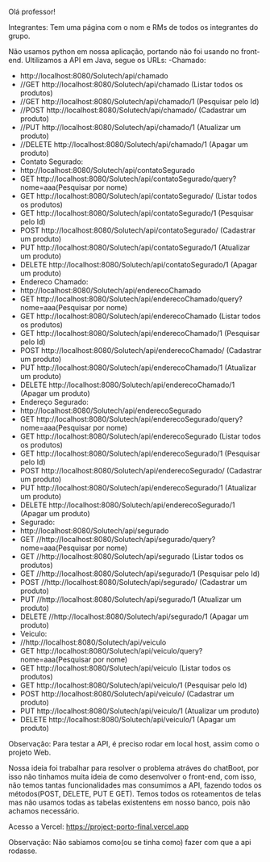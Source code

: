 Olá professor!

Integrantes: Tem uma página com o nom e RMs de todos os integrantes do grupo.

Não usamos python em nossa aplicação, portando não foi usando no front-end. Ultilizamos a API em Java, segue os URLs:
-Chamado:
- http://localhost:8080/Solutech/api/chamado
- //GET http://localhost:8080/Solutech/api/chamado (Listar todos os produtos)
- //GET http://localhost:8080/Solutech/api/chamado/1 (Pesquisar pelo Id)
- //POST http://localhost:8080/Solutech/api/chamado/ (Cadastrar um produto)
- //PUT http://localhost:8080/Solutech/api/chamado/1 (Atualizar um produto)
- //DELETE http://localhost:8080/Solutech/api/chamado/1 (Apagar um produto)
- Contato Segurado:
- http://localhost:8080/Solutech/api/contatoSegurado
- GET http://localhost:8080/Solutech/api/contatoSegurado/query?nome=aaa(Pesquisar por nome)
- GET http://localhost:8080/Solutech/api/contatoSegurado/ (Listar todos os produtos)
- GET http://localhost:8080/Solutech/api/contatoSegurado/1 (Pesquisar pelo Id)
- POST http://localhost:8080/Solutech/api/contatoSegurado/ (Cadastrar um produto)
- PUT http://localhost:8080/Solutech/api/contatoSegurado/1 (Atualizar um produto)
- DELETE http://localhost:8080/Solutech/api/contatoSegurado/1 (Apagar um produto)
- Endereco Chamado:
- http://localhost:8080/Solutech/api/enderecoChamado
- GET http://localhost:8080/Solutech/api/enderecoChamado/query?nome=aaa(Pesquisar por nome)
- GET http://localhost:8080/Solutech/api/enderecoChamado (Listar todos os produtos)
- GET http://localhost:8080/Solutech/api/enderecoChamado/1 (Pesquisar pelo Id)
- POST http://localhost:8080/Solutech/api/enderecoChamado/ (Cadastrar um produto)
- PUT http://localhost:8080/Solutech/api/enderecoChamado/1 (Atualizar um produto)
- DELETE http://localhost:8080/Solutech/api/enderecoChamado/1 (Apagar um produto)
- Endereço Segurado:
- http://localhost:8080/Solutech/api/enderecoSegurado
- GET http://localhost:8080/Solutech/api/enderecoSegurado/query?nome=aaa(Pesquisar por nome)
- GET http://localhost:8080/Solutech/api/enderecoSegurado (Listar todos os produtos)
- GET http://localhost:8080/Solutech/api/enderecoSegurado/1 (Pesquisar pelo Id)
- POST http://localhost:8080/Solutech/api/enderecoSegurado/ (Cadastrar um produto)
- PUT http://localhost:8080/Solutech/api/enderecoSegurado/1 (Atualizar um produto)
- DELETE http://localhost:8080/Solutech/api/enderecoSegurado/1 (Apagar um produto)
- Segurado:
- http://localhost:8080/Solutech/api/segurado
- GET //http://localhost:8080/Solutech/api/segurado/query?nome=aaa(Pesquisar por nome)
- GET //http://localhost:8080/Solutech/api/segurado (Listar todos os produtos)
- GET //http://localhost:8080/Solutech/api/segurado/1 (Pesquisar pelo Id)
- POST //http://localhost:8080/Solutech/api/segurado/ (Cadastrar um produto)
- PUT //http://localhost:8080/Solutech/api/segurado/1 (Atualizar um produto)
- DELETE //http://localhost:8080/Solutech/api/segurado/1 (Apagar um produto)
- Veiculo:
- //http://localhost:8080/Solutech/api/veiculo
- GET http://localhost:8080/Solutech/api/veiculo/query?nome=aaa(Pesquisar por nome)
- GET http://localhost:8080/Solutech/api/veiculo (Listar todos os produtos)
- GET http://localhost:8080/Solutech/api/veiculo/1 (Pesquisar pelo Id)
- POST http://localhost:8080/Solutech/api/veiculo/ (Cadastrar um produto)
- PUT http://localhost:8080/Solutech/api/veiculo/1 (Atualizar um produto)
- DELETE http://localhost:8080/Solutech/api/veiculo/1 (Apagar um produto)

Observação: Para testar a API, é preciso rodar em local host, assim como o projeto Web.

Nossa ideia foi trabalhar para resolver o problema atráves do chatBoot, por isso não tinhamos muita ideia de como desenvolver o front-end, com isso, não temos tantas funcionalidades mas consumimos a API, fazendo todos os métodos(POST, DELETE, PUT E GET). Temos todos os roteamentos de telas mas não usamos todas as tabelas existentens em nosso banco, pois não achamos necessário.


Acesso a Vercel: 
https://project-porto-final.vercel.app

Observação: Não sabiamos como(ou se tinha como) fazer com que a api rodasse.